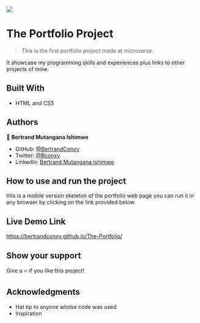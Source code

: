 ![](https://img.shields.io/badge/Microverse-blueviolet)

# The Portfolio Project

>This is the first portfolio project made at microverse.

It showcase my programming skills and experiences plus links to other projects of mine.

## Built With

- HTML and CSS

## Authors

👤 **Bertrand Mutangana Ishimwe**

- GitHub: [@BertrandConxy](https://github.com/BertrandConxy)
- Twitter: [@Bconxy](https://twitter.com/Bconxy)
- LinkedIn: [Bertrand Mutangana Ishimwe](https://www.linkedin.com/in/bertrand-mutangana-024905220/)

## How to use and run the project

this is a mobile version skeleton of the portfolio web page
you can run it in any browser by clicking on the link provided below.

## Live Demo Link
https://bertrandconxy.github.io/The-Portfolio/


## Show your support

Give a ⭐️ if you like this project!

## Acknowledgments

- Hat tip to anyone whose code was used
- Inspiration

